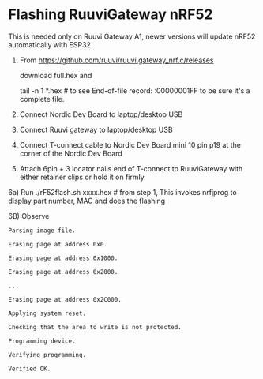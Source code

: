 
# Flashing RuuviGateway nRF52

This is needed only on Ruuvi Gateway A1, newer versions will update nRF52 automatically with ESP32

1) From  https://github.com/ruuvi/ruuvi.gateway_nrf.c/releases

    download full.hex and 

    tail -n 1 *.hex   #  to see End-of-file record: :00000001FF to be sure it's a complete file.

2) Connect Nordic Dev Board to laptop/desktop USB

3) Connect Ruuvi gateway to laptop/desktop USB

4) Connect T-connect cable to Nordic Dev Board mini 10 pin p19 at the corner of the Nordic Dev Board

5) Attach 6pin + 3 locator nails end of T-connect to RuuviGateway with either retainer clips or hold it on firmly

6a) Run         ./rF52flash.sh      xxxx.hex  # from step 1, This invokes nrfjprog to display part number, MAC and does the flashing

6B) Observe 

    Parsing image file.

    Erasing page at address 0x0.

    Erasing page at address 0x1000.

    Erasing page at address 0x2000.
    
    ...
    
    Erasing page at address 0x2C000.
    
    Applying system reset.
    
    Checking that the area to write is not protected.
    
    Programming device.
    
    Verifying programming.
    
    Verified OK.